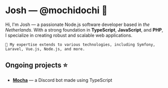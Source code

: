 # Josh &mdash; @mochidochi 📌

Hi, I'm Josh &mdash; a passionate Node.js software developer based in _the Netherlands_. 
With a strong foundation in **TypeScript**, **JavaScript**, and **PHP**, I specialize in creating robust and scalable web applications. 

    🌱 My expertise extends to various technologies, including Symfony, Laravel, Vue.js, Node.js, and more. 

## Ongoing projects ⭐

- **[Mocha](https://github.com/mochidochi/Chocolate)** &mdash; a Discord bot made using TypeScript
